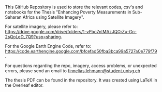 This GitHub Repository is used to store the relevant codes, csv's and notebooks for the Thesis "Enhancing Poverty Measurements in Sub-Saharan Africa using Satellite Imagery". 

For satellite imagery, please refer to: https://drive.google.com/drive/folders/1-vPbc7ntMAzJQOrZu-Gn-2sQpLeD_7Q9?usp=sharing. 

For the Google Earth Engine Code, refer to: https://code.earthengine.google.com/bfcefad50fba3bca99a5727a0e779f79.

For questions regarding the repo, imagery, access problems, or unexpected errors, please send an email to finnelias.lehmann@student.unisg.ch

The thesis PDF can be found in the repository. It was created using LaTeX in the Overleaf editor.
